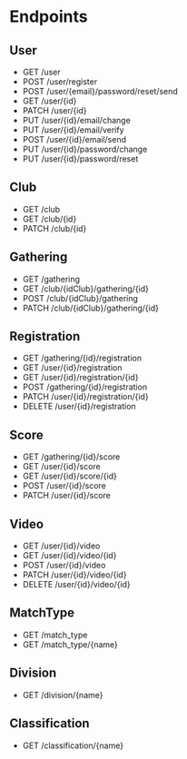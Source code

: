 # Endpoints

## User
- GET /user
- POST /user/register
- POST /user/{email}/password/reset/send
- GET /user/{id}
- PATCH /user/{id}
- PUT /user/{id}/email/change
- PUT /user/{id}/email/verify
- POST /user/{id}/email/send
- PUT /user/{id}/password/change
- PUT /user/{id}/password/reset

## Club
- GET /club
- GET /club/{id}
- PATCH /club/{id}

## Gathering
- GET /gathering
- GET /club/{idClub}/gathering/{id}
- POST /club/{idClub}/gathering
- PATCH /club/{idClub}/gathering/{id}

## Registration
- GET /gathering/{id}/registration
- GET /user/{id}/registration
- GET /user/{id}/registration/{id}
- POST /gathering/{id}/registration
- PATCH /user/{id}/registration/{id}
- DELETE /user/{id}/registration

## Score
- GET /gathering/{id}/score
- GET /user/{id}/score
- GET /user/{id}/score/{id}
- POST /user/{id}/score
- PATCH /user/{id}/score

## Video
- GET /user/{id}/video
- GET /user/{id}/video/{id}
- POST /user/{id}/video
- PATCH /user/{id}/video/{id}
- DELETE /user/{id}/video/{id}

## MatchType
- GET /match_type
- GET /match_type/{name}

## Division
- GET /division/{name}

## Classification
- GET /classification/{name}
